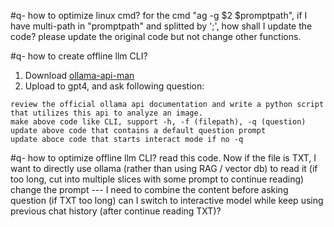 #q- how to optimize linux cmd? 
for the cmd "ag -g $2 $promptpath", if I have multi-path in "promptpath" and splitted by ';', how shall I update the code? please update the original code but not change other functions.

#q- how to create offline llm CLI? 
1. Download [ollama-api-man](https://github.com/ollama/ollama/blob/main/docs/api.md)
2. Upload to gpt4, and ask following question: 
```
review the official ollama api documentation and write a python script that utilizes this api to analyze an image.
make above code like CLI, support -h, -f (filepath), -q (question)
update above code that contains a default question prompt
update aboce code that starts interact mode if no -q
```

#q- how to optimize offline llm CLI? 
read this code. Now if the file is TXT, I want to directly use ollama (rather than using RAG / vector db) to read it (if too long, cut into multiple slices with some prompt to continue reading)
change the prompt --- I need to combine the content before asking question (if TXT too long)
can I switch to interactive model while keep using previous chat history (after continue reading TXT)?



